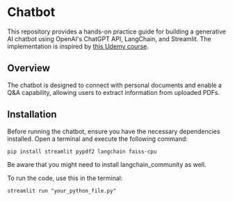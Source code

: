 # Chatbot

This repository provides a hands-on practice guide for building a generative AI chatbot using OpenAI's ChatGPT API, LangChain, and Streamlit. The implementation is inspired by [this Udemy course](https://www.udemy.com/course/generative-ai-for-beginners-b/learn/lecture/40913802#overview).

## Overview
The chatbot is designed to connect with personal documents and enable a Q&A capability, allowing users to extract information from uploaded PDFs.

## Installation
Before running the chatbot, ensure you have the necessary dependencies installed. Open a terminal and execute the following command:

```
pip install streamlit pypdf2 langchain faiss-cpu
```
Be aware that you might need to install langchain_community as well.

To run the code, use this in the terminal:

```
streamlit run "your_python_file.py"
```
